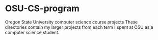# OSU-CS-program
Oregon State University computer science course projects 
These directories contain my larger projects from each term I spent at OSU as a computer science student.
